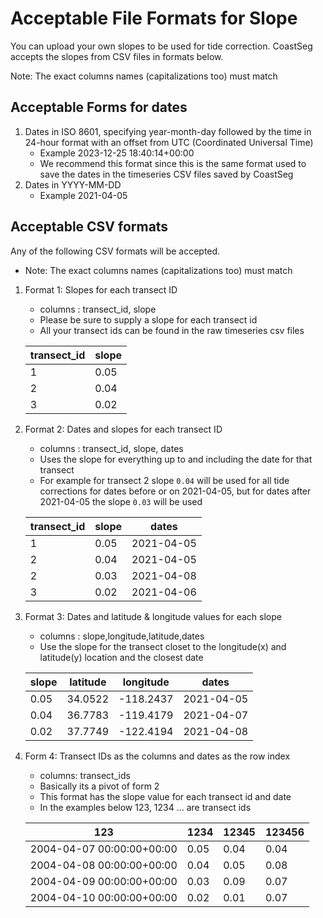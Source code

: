 # Acceptable File Formats for Slope

You can upload your own slopes to be used for tide correction. CoastSeg accepts the slopes from CSV files in formats below.

Note: The exact columns names (capitalizations too) must match

## Acceptable Forms for dates

1. Dates in ISO 8601, specifying year-month-day followed by the time in 24-hour format with an offset from UTC (Coordinated Universal Time)
      - Example 2023-12-25 18:40:14+00:00
      - We recommend this format since this is the same format used to save the dates in the timeseries CSV files saved by CoastSeg
2. Dates in YYYY-MM-DD
      - Example 2021-04-05

## Acceptable CSV formats
Any of the following CSV formats will be accepted.
- Note: The exact columns names (capitalizations too) must match

1. Format 1: Slopes for each transect ID
      - columns : transect_id, slope
      - Please be sure to supply a slope for each transect id
      - All your transect ids can be found in the raw timeseries csv files


      | transect_id   | slope | 
      | -------- | ------- | 
      | 1          |  0.05                    |
      | 2         | 0.04        |
      | 3         | 0.02   | |

2. Format 2: Dates and slopes for each transect ID
      - columns : transect_id, slope, dates
      - Uses the slope for everything up to and including the date for that transect
      - For example for transect 2 slope `0.04` will be used for all tide corrections for dates before or on 2021-04-05, but for dates after 2021-04-05 the slope `0.03` will be used

      | transect_id | slope | dates       |
      |-------------|-------|------------|
      | 1           | 0.05  | 2021-04-05 |
      | 2           | 0.04  | 2021-04-05 |
      | 2           | 0.03  | 2021-04-08 |
      | 3           | 0.02  | 2021-04-06 |

3. Format 3: Dates and latitude & longitude values for each slope
      - columns : slope,longitude,latitude,dates
      - Use the slope for the transect closet to the longitude(x) and latitude(y) location and the closest date

      | slope | latitude  |  longitude | dates |
      |-------|---------|----------|----------|
      | 0.05  | 34.0522 | -118.2437|2021-04-05|
      | 0.04  | 36.7783 | -119.4179|2021-04-07|
      | 0.02  | 37.7749 | -122.4194|2021-04-08|

4. Form 4: Transect IDs as the columns and dates as the row index

      - columns: transect_ids
      - Basically its a pivot of form 2
      - This format has the slope value for each transect id and date
      - In the examples below 123, 1234 ... are transect ids

      | 123 | 1234 |12345 | 123456 |
      | -------- | ------- | ---------| ---------|
      | 2004-04-07 00:00:00+00:00          |  0.05                   | 0.04     | 0.04     |
      |2004-04-08 00:00:00+00:00       | 0.04       |0.05      | 0.08     |
      | 2004-04-09 00:00:00+00:00      | 0.03     |0.09    |0.07   |
      | 2004-04-10 00:00:00+00:00     | 0.02   |  0.01  | 0.07      |